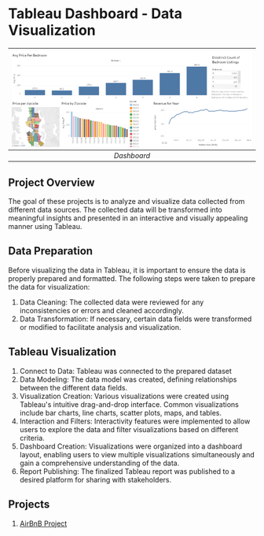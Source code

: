 # Tableau Dashboard - Data Visualization

|![Dashboard](./AirBnB/image/Dashboard-Tableau.png)|
| :--: |
| *Dashboard* |

## Project Overview
The goal of these projects is to analyze and visualize data collected from different data sources. The collected data will be transformed into meaningful insights and presented in an interactive and visually appealing manner using Tableau.

## Data Preparation
Before visualizing the data in Tableau, it is important to ensure the data is properly prepared and formatted. The following steps were taken to prepare the data for visualization:

1. Data Cleaning: The collected data were reviewed for any inconsistencies or errors and cleaned accordingly.
2. Data Transformation: If necessary, certain data fields were transformed or modified to facilitate analysis and visualization.


## Tableau Visualization

1. Connect to Data: Tableau was connected to the prepared dataset 
2. Data Modeling: The data model was created, defining relationships between the different data fields.
3. Visualization Creation: Various visualizations were created using Tableau's intuitive drag-and-drop interface. Common visualizations include bar charts, line charts, scatter plots, maps, and tables.
4. Interaction and Filters: Interactivity features were implemented to allow users to explore the data and filter visualizations based on different criteria.
5. Dashboard Creation: Visualizations were organized into a dashboard layout, enabling users to view multiple visualizations simultaneously and gain a comprehensive understanding of the data.
6. Report Publishing: The finalized Tableau report was published to a desired platform for sharing with stakeholders.

## Projects
1. [AirBnB Project](./AirBnB/README.md)


